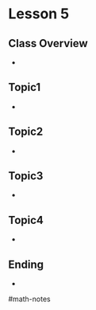 # Lesson 5
## Class Overview
- 

## Topic1
- 

## Topic2
- 

## Topic3
- 

## Topic4
- 

## Ending
- 

#math-notes